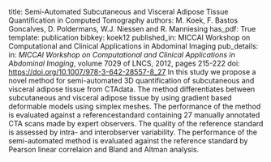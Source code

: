 title: Semi-Automated Subcutaneous and Visceral Adipose Tissue Quantification in Computed Tomography
authors: M. Koek, F. Bastos Goncalves, D. Poldermans, W.J. Niessen and R. Manniesing
has_pdf: True
template: publication
bibkey: koek12
published_in: MICCAI Workshop on Computational and Clinical Applications in Abdominal Imaging
pub_details: in: <i>MICCAI Workshop on Computational and Clinical Applications in Abdominal Imaging</i>, volume 7029 of LNCS, 2012, pages 215-222
doi: https://doi.org/10.1007/978-3-642-28557-8_27
In this study we propose a novel method for semi-automated 3D quantification of subcutaneous and visceral adipose tissue from CTAdata. The method differentiates between subcutaneous and visceral adipose tissue by using gradient based deformable models using simplex meshes. The performance of the method is evaluated against a referencestandard containing 27 manually annotated CTA scans made by expert observers. The quality of the reference standard is assessed by intra- and interobserver variability. The performance of the semi-automated method is evaluated against the reference standard by Pearson linear correlaion and Bland and Altman analysis.

